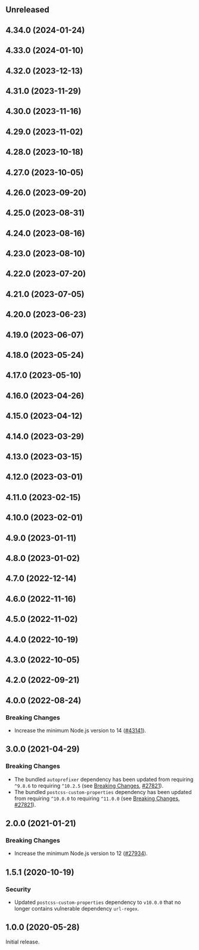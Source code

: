 <!-- Learn how to maintain this file at https://github.com/WordPress/gutenberg/tree/HEAD/packages#maintaining-changelogs. -->

## Unreleased

## 4.34.0 (2024-01-24)

## 4.33.0 (2024-01-10)

## 4.32.0 (2023-12-13)

## 4.31.0 (2023-11-29)

## 4.30.0 (2023-11-16)

## 4.29.0 (2023-11-02)

## 4.28.0 (2023-10-18)

## 4.27.0 (2023-10-05)

## 4.26.0 (2023-09-20)

## 4.25.0 (2023-08-31)

## 4.24.0 (2023-08-16)

## 4.23.0 (2023-08-10)

## 4.22.0 (2023-07-20)

## 4.21.0 (2023-07-05)

## 4.20.0 (2023-06-23)

## 4.19.0 (2023-06-07)

## 4.18.0 (2023-05-24)

## 4.17.0 (2023-05-10)

## 4.16.0 (2023-04-26)

## 4.15.0 (2023-04-12)

## 4.14.0 (2023-03-29)

## 4.13.0 (2023-03-15)

## 4.12.0 (2023-03-01)

## 4.11.0 (2023-02-15)

## 4.10.0 (2023-02-01)

## 4.9.0 (2023-01-11)

## 4.8.0 (2023-01-02)

## 4.7.0 (2022-12-14)

## 4.6.0 (2022-11-16)

## 4.5.0 (2022-11-02)

## 4.4.0 (2022-10-19)

## 4.3.0 (2022-10-05)

## 4.2.0 (2022-09-21)

## 4.0.0 (2022-08-24)

### Breaking Changes

-   Increase the minimum Node.js version to 14 ([#43141](https://github.com/WordPress/gutenberg/pull/43141)).

## 3.0.0 (2021-04-29)

### Breaking Changes

-   The bundled `autoprefixer` dependency has been updated from requiring `^9.8.6` to requiring `^10.2.5` (see [Breaking Changes](https://github.com/postcss/autoprefixer/releases/tag/10.0.0), [#27821](https://github.com/WordPress/gutenberg/pull/27821)).
-   The bundled `postcss-custom-properties` dependency has been updated from requiring `^10.0.0` to requiring `^11.0.0` (see [Breaking Changes](https://github.com/postcss/postcss-custom-properties/releases/tag/11.0.0), [#27821](https://github.com/WordPress/gutenberg/pull/27821)).

## 2.0.0 (2021-01-21)

### Breaking Changes

-   Increase the minimum Node.js version to 12 ([#27934](https://github.com/WordPress/gutenberg/pull/27934)).

## 1.5.1 (2020-10-19)

### Security

-   Updated `postcss-custom-properties` dependency to `v10.0.0` that no longer contains vulnerable dependency `url-regex`.

## 1.0.0 (2020-05-28)

Initial release.
